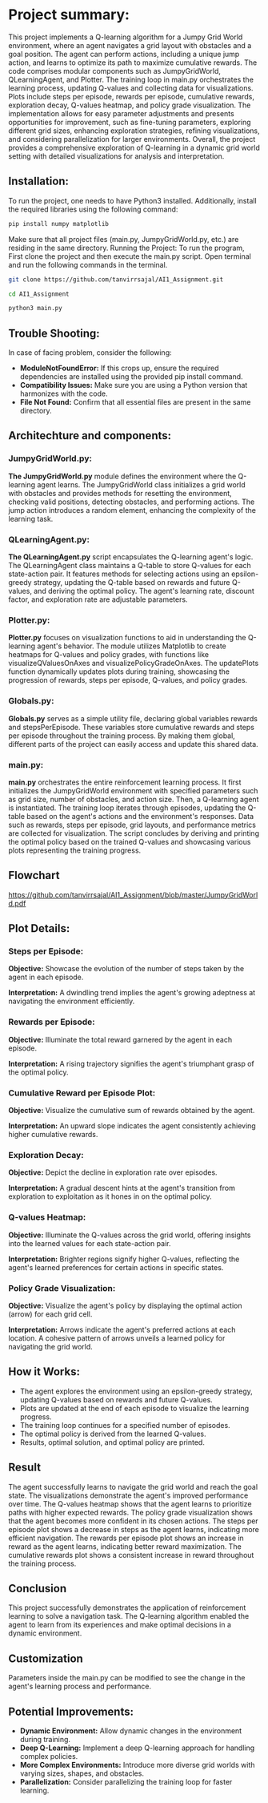 # Project summary:
This project implements a Q-learning algorithm for a Jumpy Grid World environment, where an agent navigates a grid layout with obstacles and a goal position. The agent can perform actions, including a unique jump action, and learns to optimize its path to maximize cumulative rewards. The code comprises modular components such as JumpyGridWorld, QLearningAgent, and Plotter. The training loop in main.py orchestrates the learning process, updating Q-values and collecting data for visualizations. Plots include steps per episode, rewards per episode, cumulative rewards, exploration decay, Q-values heatmap, and policy grade visualization. The implementation allows for easy parameter adjustments and presents opportunities for improvement, such as fine-tuning parameters, exploring different grid sizes, enhancing exploration strategies, refining visualizations, and considering parallelization for larger environments. Overall, the project provides a comprehensive exploration of Q-learning in a dynamic grid world setting with detailed visualizations for analysis and interpretation.

## Installation:
To run the project, one needs to have Python3 installed. Additionally, install the required libraries using the following command:
```bash
pip install numpy matplotlib
```
Make sure that all project files (main.py, JumpyGridWorld.py, etc.) are residing in the same directory.
Running the Project:
To run the program, First clone the project and then execute the main.py script. Open terminal and run the following commands in the terminal.

```bash
git clone https://github.com/tanvirrsajal/AI1_Assignment.git
```
```bash
cd AI1_Assignment
```
```bash
python3 main.py
```

## Trouble Shooting:
In case of facing problem, consider the following:
- **ModuleNotFoundError:** If this crops up, ensure the required dependencies are installed using the provided pip install command.
- **Compatibility Issues:** Make sure you are using a Python version that harmonizes with the code.
- **File Not Found:** Confirm that all essential files are present in the same directory.

## Architechture and components:
### JumpyGridWorld.py:
**The JumpyGridWorld.py** module defines the environment where the Q-learning agent learns. The JumpyGridWorld class initializes a grid world with obstacles and provides methods for resetting the environment, checking valid positions, detecting obstacles, and performing actions. The jump action introduces a random element, enhancing the complexity of the learning task.

### QLearningAgent.py:
**The QLearningAgent.py** script encapsulates the Q-learning agent's logic. The QLearningAgent class maintains a Q-table to store Q-values for each state-action pair. It features methods for selecting actions using an epsilon-greedy strategy, updating the Q-table based on rewards and future Q-values, and deriving the optimal policy. The agent's learning rate, discount factor, and exploration rate are adjustable parameters.

### Plotter.py:
**Plotter.py** focuses on visualization functions to aid in understanding the Q-learning agent's behavior. The module utilizes Matplotlib to create heatmaps for Q-values and policy grades, with functions like visualizeQValuesOnAxes and visualizePolicyGradeOnAxes. The updatePlots function dynamically updates plots during training, showcasing the progression of rewards, steps per episode, Q-values, and policy grades.

### Globals.py:
**Globals.py** serves as a simple utility file, declaring global variables rewards and stepsPerEpisode. These variables store cumulative rewards and steps per episode throughout the training process. By making them global, different parts of the project can easily access and update this shared data.

### main.py:
**main.py** orchestrates the entire reinforcement learning process. It first initializes the JumpyGridWorld environment with specified parameters such as grid size, number of obstacles, and action size. Then, a Q-learning agent is instantiated. The training loop iterates through episodes, updating the Q-table based on the agent's actions and the environment's responses. Data such as rewards, steps per episode, grid layouts, and performance metrics are collected for visualization. The script concludes by deriving and printing the optimal policy based on the trained Q-values and showcasing various plots representing the training progress.

## Flowchart
https://github.com/tanvirrsajal/AI1_Assignment/blob/master/JumpyGridWorld.pdf

## Plot Details:
### Steps per Episode:
**Objective:** Showcase the evolution of the number of steps taken by the agent in each episode.

**Interpretation:** A dwindling trend implies the agent's growing adeptness at navigating the environment efficiently.

### Rewards per Episode:
**Objective:** Illuminate the total reward garnered by the agent in each episode.

**Interpretation:** A rising trajectory signifies the agent's triumphant grasp of the optimal policy.

### Cumulative Reward per Episode Plot:
**Objective:** Visualize the cumulative sum of rewards obtained by the agent.

**Interpretation:** An upward slope indicates the agent consistently achieving higher cumulative rewards.

### Exploration Decay:
**Objective:** Depict the decline in exploration rate over episodes.

**Interpretation:** A gradual descent hints at the agent's transition from exploration to exploitation as it hones in on the optimal policy.

### Q-values Heatmap:
**Objective:** Illuminate the Q-values across the grid world, offering insights into the learned values for each state-action pair.

**Interpretation:** Brighter regions signify higher Q-values, reflecting the agent's learned preferences for certain actions in specific states.

### Policy Grade Visualization:
**Objective:** Visualize the agent's policy by displaying the optimal action (arrow) for each grid cell.

**Interpretation:** Arrows indicate the agent's preferred actions at each location. A cohesive pattern of arrows unveils a learned policy for navigating the grid world.

## How it Works:
- The agent explores the environment using an epsilon-greedy strategy, updating Q-values based on rewards and future Q-values.
- Plots are updated at the end of each episode to visualize the learning progress.
- The training loop continues for a specified number of episodes.
- The optimal policy is derived from the learned Q-values.
- Results, optimal solution, and optimal policy are printed.

## Result
The agent successfully learns to navigate the grid world and reach the goal state. The visualizations demonstrate the agent's improved performance over time. The Q-values heatmap shows that the agent learns to prioritize paths with higher expected rewards. The policy grade visualization shows that the agent becomes more confident in its chosen actions. The steps per episode plot shows a decrease in steps as the agent learns, indicating more efficient navigation. The rewards per episode plot shows an increase in reward as the agent learns, indicating better reward maximization. The cumulative rewards plot shows a consistent increase in reward throughout the training process.

## Conclusion
This project successfully demonstrates the application of reinforcement learning to solve a navigation task. The Q-learning algorithm enabled the agent to learn from its experiences and make optimal decisions in a dynamic environment. 

## Customization
Parameters inside the main.py can be modified to see the change in the agent's learning process and performance. 

## Potential Improvements:
- **Dynamic Environment:** Allow dynamic changes in the environment during training.
- **Deep Q-Learning:** Implement a deep Q-learning approach for handling complex policies.
- **More Complex Environments:** Introduce more diverse grid worlds with varying sizes, shapes, and obstacles.
- **Parallelization:** Consider parallelizing the training loop for faster learning.
